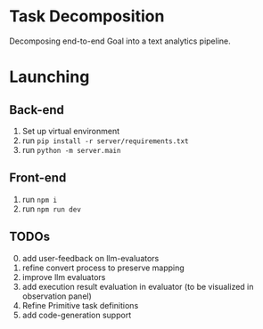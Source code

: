 # Task Decomposition
Decomposing end-to-end Goal into a text analytics pipeline.

# Launching
## Back-end 
1. Set up virtual environment 
2. run `pip install -r server/requirements.txt`
3. run `python -m server.main`

## Front-end
1. run `npm i`
2. run `npm run dev`

## TODOs
0. add user-feedback on llm-evaluators
1. refine convert process to preserve mapping
2. improve llm evaluators
3. add execution result evaluation in evaluator (to be visualized in observation panel)
4. Refine Primitive task definitions
5. add code-generation support
